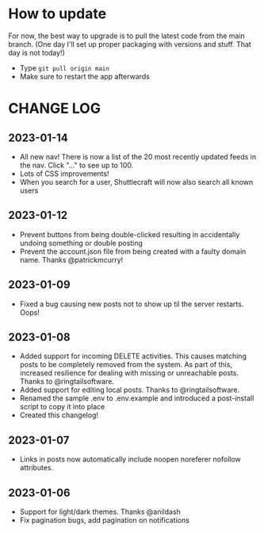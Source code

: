 # How to update

For now, the best way to upgrade is to pull the latest code from the main branch.
(One day I'll set up proper packaging with versions and stuff. That day is not today!)

* Type `git pull origin main` 
* Make sure to restart the app afterwards

# CHANGE LOG

## 2023-01-14
- All new nav! There is now a list of the 20 most recently updated feeds in the nav. Click "..." to see up to 100.
- Lots of CSS improvements!
- When you search for a user, Shuttlecraft will now also search all known users


## 2023-01-12
- Prevent buttons from being double-clicked resulting in accidentally undoing something or double posting
- Prevent the account.json file from being created with a faulty domain name. Thanks @patrickmcurry!


## 2023-01-09
- Fixed a bug causing new posts not to show up til the server restarts. Oops!

## 2023-01-08
- Added support for incoming DELETE activities. This causes matching posts to be completely removed from the system. As part of this, increased resilience for dealing with missing or unreachable posts. Thanks to @ringtailsoftware.
- Added support for editing local posts. Thanks to @ringtailsoftware.
- Renamed the sample .env to .env.example and introduced a post-install script to copy it into place
- Created this changelog!

## 2023-01-07
- Links in posts now automatically include noopen noreferer nofollow attributes.

## 2023-01-06
- Support for light/dark themes. Thanks @anildash
- Fix pagination bugs, add pagination on notifications


